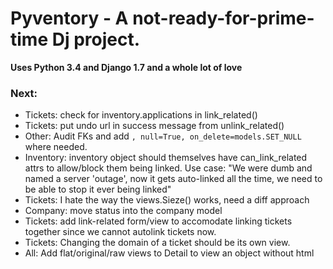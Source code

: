 Pyventory - A not-ready-for-prime-time Dj project.
=============================================================
**Uses Python 3.4 and Django 1.7 and a whole lot of love**

### Next:
* Tickets: check for inventory.applications in link_related()
* Tickets: put undo url in success message from unlink_related()
* Other: Audit FKs and add `, null=True, on_delete=models.SET_NULL` where needed.
* Inventory: inventory object should themselves have can_link_related attrs to allow/block them being linked. Use case:
"We were dumb and named a server 'outage', now it gets auto-linked all the time, we need to be able to stop it ever
 being linked"
* Tickets: I hate the way the views.Sieze() works, need a diff approach
* Company: move status into the company model
* Tickets: add link-related form/view to accomodate linking tickets together since we cannot autolink tickets now.
* Tickets: Changing the domain of a ticket should be its own view.  
* All: Add flat/original/raw views to Detail to view an object without html


